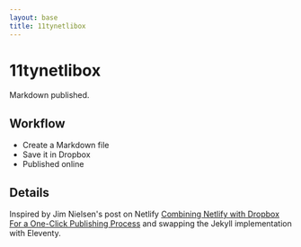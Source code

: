 ```yaml
---
layout: base
title: 11tynetlibox
---
```


# 11tynetlibox

Markdown published.

## Workflow

- Create a Markdown file
- Save it in Dropbox
- Published online

## Details

Inspired by Jim Nielsen's post on Netlify [Combining Netlify with Dropbox For a One-Click Publishing Process](https://www.netlify.com/blog/2018/10/15/combining-netlify-with-dropbox-for-a-one-click-publishing-process/) and swapping the Jekyll implementation with Eleventy.
